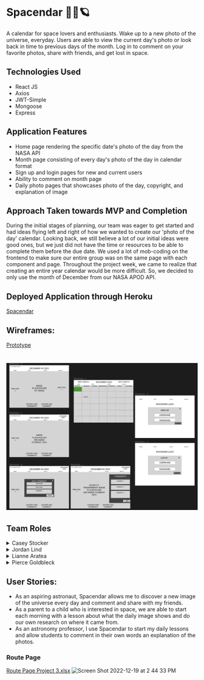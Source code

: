 # Spacendar 👾🔭🪐
A calendar for space lovers and enthusiasts. Wake up to a new photo of the universe, everyday. Users are able to view the current day's photo or look back in time to previous days of the month. Log in to comment on your favorite photos, share with friends, and get lost in space.

## Technologies Used
- React JS
- Axios
- JWT-Simple
- Mongoose
- Express

## Application Features
- Home page rendering the specific date's photo of the day from the NASA API
- Month page consisting of every day's photo of the day in calendar format
- Sign up and login pages for new and current users
- Ability to comment on month page
- Daily photo pages that showcases photo of the day, copyright, and explanation of image

## Approach Taken towards MVP and Completion
During the initial stages of planning, our team was eager to get started and had ideas flying left and right of how we wanted to create our 'photo of the day' calendar. Looking back, we still believe a lot of our initial ideas were good ones, but we just did not have the time or resources to be able to complete them before the due date. We used a lot of mob-coding on the frontend to make sure our entire group was on the same page with each component and page. Throughout the project week, we came to realize that creating an entire year calendar would be more difficult. So, we decided to only use the month of December from our NASA APOD API.


## Deployed Application through Heroku
[Spacendar](https://spacendar.herokuapp.com)

## Wireframes: 
[Prototype](https://www.figma.com/proto/eVNUQhWYYLBGpXavMGYfq6/SPACENDAR?node-id=1%3A44&scaling=min-zoom&page-id=0%3A1&starting-point-node-id=1%3A2)
# ![](frontend/src/assets/images/WireFrame.png)

## Team Roles
<details>
           <summary>Casey Stocker</summary>
                      <p>GitHub Manager</p>
</details>
<details>
           <summary>Jordan Lind</summary>
                      <p>Scrum Master, Designer</p>
</details>
<details>
           <summary>Lianne Aratea</summary>
                      <p>Designer, Documenter</p>
</details>
<details>
           <summary>Pierce Goldbleck</summary>
                      <p>Database Manager</p>
</details>

## User Stories:
- As an aspiring astronaut, Spacendar allows me to discover a new image of the universe every day and comment and share with my friends.
- As a parent to a child who is interested in space, we are able to start each morning with a lesson about what the daily image shows and do our own research on where it came from.
- As an astronomy professor, I use Spacendar to start my daily lessons and allow students to comment in their own words an explanation of the photos.

### Route Page
[Route Page Project 3.xlsx](https://github.com/case02/spacendar/files/10263256/Route.Page.Project.3.xlsx)
![Screen Shot 2022-12-19 at 2 44 33 PM](https://user-images.githubusercontent.com/112737174/208541884-8c36a007-072a-4ce8-a745-00f2953a1745.png)



